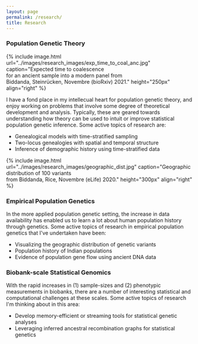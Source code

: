 ```yaml
---
layout: page
permalink: /research/
title: Research
---
```


### Population Genetic Theory

{% include image.html url="../images/research_images/exp_time_to_coal_anc.jpg" caption="Expected time to coalescence <br />for an ancient sample into a modern panel from <br /> Biddanda, Steinrücken, Novembre (bioRxiv) 2021." height="250px" align="right" %}

I have a fond place in my intellecual heart for population genetic theory, and enjoy working on problems that involve some degree of theoretical development and analysis. Typically, these are geared towards understanding how theory can be used to intuit or improve statistical population genetic inference. Some active topics of research are: 

* Genealogical models with time-stratified sampling
* Two-locus genealogies with spatial and temporal structure
* Inference of demographic history using time-stratified data  

{% include image.html url="../images/research_images/geographic_dist.jpg" caption="Geographic distribution of 100 variants<br />  from Biddanda, Rice, Novembre (eLife) 2020." height="300px" align="right" %}

### Empirical Population Genetics

In the more applied population genetic setting, the increase in data availability has enabled us to learn a lot about human population history through genetics. Some active topics of research in empirical population genetics that I've undertaken have been:

* Visualizing the geographic distribution of genetic variants 
* Population history of Indian populations
* Evidence of population gene flow using ancient DNA data



### Biobank-scale Statistical Genomics

With the rapid increases in (1) sample-sizes and (2) phenotypic measurements in biobanks, there are a number of interesting statistical and computational challenges at these scales. Some active topics of research I'm thinking about in this area:

* Develop memory-efficient or streaming tools for statistical genetic analyses
* Leveraging inferred ancestral recombination graphs for statistical genetics
<!--* Machine learning methods to characterize co-occurring diseases and networks of subtypes-->

